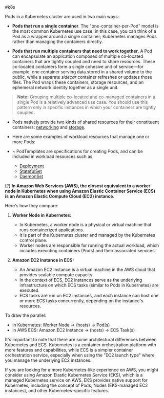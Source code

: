 #k8s 

Pods in a Kubernetes cluster are used in two main ways:

- **Pods that run a single container**. The "one-container-per-Pod" model is the most common Kubernetes use case; in this case, you can think of a Pod as a wrapper around a single container; Kubernetes manages Pods rather than managing the containers directly.
    
- **Pods that run multiple containers that need to work together**. A Pod can encapsulate an application composed of multiple co-located containers that are tightly coupled and need to share resources. These co-located containers form a single cohesive unit of service—for example, one container serving data stored in a shared volume to the public, while a separate _sidecar_ container refreshes or updates those files. The Pod wraps these containers, storage resources, and an ephemeral network identity together as a single unit.

> **Note:** Grouping multiple co-located and co-managed containers in a single Pod is a relatively advanced use case. You should use this pattern only in specific instances in which your containers are tightly coupled.

- Pods natively provide two kinds of shared resources for their constituent containers: [networking](https://kubernetes.io/docs/concepts/workloads/pods/#pod-networking) and [storage](https://kubernetes.io/docs/concepts/workloads/pods/#pod-storage).


- Here are some examples of workload resources that manage one or more Pods:
- ~ PodTemplates are specifications for creating Pods, and can be included in workload resources such as:
	- [Deployment](https://kubernetes.io/docs/concepts/workloads/controllers/deployment/)
	- [StatefulSet](https://kubernetes.io/docs/concepts/workloads/controllers/statefulset/)
	- [DaemonSet](https://kubernetes.io/docs/concepts/workloads/controllers/daemonset)


[?] **In Amazon Web Services (AWS), the closest equivalent to a worker node in Kubernetes when using Amazon Elastic Container Service (ECS) is an Amazon Elastic Compute Cloud (EC2) instance.**

Here's how they compare:

1. **Worker Node in Kubernetes:**
    
    - In Kubernetes, a worker node is a physical or virtual machine that runs containerized applications.
    - It is part of the Kubernetes cluster and managed by the Kubernetes control plane.
    - Worker nodes are responsible for running the actual workload, which includes executing containers (Pods) and their associated services.
2. **Amazon EC2 Instance in ECS:**
    
    - An Amazon EC2 instance is a virtual machine in the AWS cloud that provides scalable compute capacity.
    - In the context of ECS, EC2 instances serve as the underlying infrastructure on which ECS tasks (similar to Pods in Kubernetes) are executed.
    - ECS tasks are run on EC2 instances, and each instance can host one or more ECS tasks concurrently, depending on the instance's resources.

To draw the parallel:

- In Kubernetes: Worker Node → (hosts) → Pod(s)
- In AWS ECS: Amazon EC2 Instance → (hosts) → ECS Task(s)

It's important to note that there are some architectural differences between Kubernetes and ECS. Kubernetes is a container orchestration platform with more features and capabilities, while ECS is a simpler container orchestration service, especially when using the "EC2 launch type" where you manage the underlying EC2 instances.

If you are looking for a more Kubernetes-like experience on AWS, you might consider using Amazon Elastic Kubernetes Service (EKS), which is a managed Kubernetes service on AWS. EKS provides native support for Kubernetes, including the concept of Pods, Nodes (EKS-managed EC2 instances), and other Kubernetes-specific features.